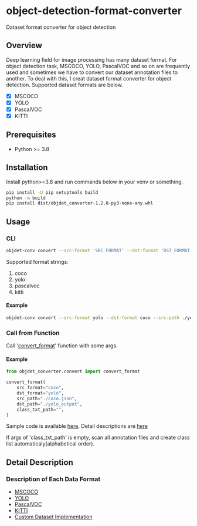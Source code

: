 # object-detection-format-converter

Dataset format converter for object detection

## Overview
Deep learning field for image processing has many dataset format. For object detection task, MSCOCO, YOLO, PascalVOC and so on are frequently used and sometimes we have to convert our dataset annotation files to another. To deal with this, I creat dataset format converter for object detection. Supported dataset formats are below.

* [x] MSCOCO  
* [x] YOLO
* [x] PascalVOC  
* [x] KITTI

## Prerequisites
* Python >= 3.8

## Installation
Install python>=3.8 and run commands below in your venv or something.
```bash
pip install -U pip setuptools build
python -m build
pip install dist/objdet_converter-1.2.0-py3-none-any.whl
```

## Usage
### CLI
```bash
objdet-conv convert --src-format 'SRC_FORMAT' --dst-format 'DST_FORMAT' --src-path 'PATH_TO_SRC' --dst-path 'PAST_TO_OUTPUT' --class-txt-path 'IF NEEDED'
```
Supported format strings:
1. coco
2. yolo
3. pascalvoc
4. kitti
#### Example
```bash
objdet-conv convert --src-format yolo --dst-format coco --src-path ./yolo_dir --dst-path ./output --class-txt-path ./yolo_dir/classes.txt
```
### Call from Function
Call '[convert_format](./objdet_converter/utils/convert.py)' function with some args.
####  Example
```python
from objdet_converter.convert import convert_format

convert_format(
    src_format="coco",
    dst_format="yolo",
    src_path="./coco.json",
    dst_path="./yolo_output",
    class_txt_path="",
)
```
Sample code is available [here](./sample.py). Detail descriptions are [here](#description-of-each-data-format)

If args of 'class_txt_path' is empty, scan all annotation files and create class list automaticaly(alphabetical order).

## Detail Description 
### Description of Each Data Format
* [MSCOCO](./docs/README_mscoco.md)
* [YOLO](./docs/README_yolo.md)
* [PascalVOC](./docs/README_pascalvoc.md)
* [KITTI](./docs/README_kitti.md)
* [Custom Dataset Implementation](./docs/README_custom.md)
